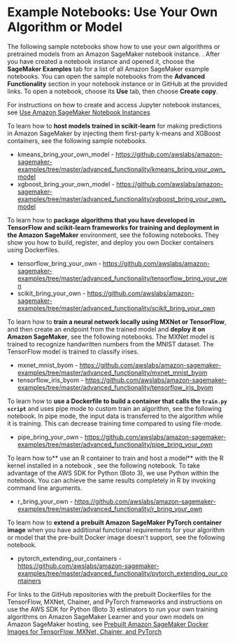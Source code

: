 # Example Notebooks: Use Your Own Algorithm or Model<a name="adv-bring-own-examples"></a>

The following sample notebooks show how to use your own algorithms or pretrained models from an Amazon SageMaker notebook instance\. \. After you have created a notebook instance and opened it, choose the **SageMaker Examples** tab for a list of all Amazon SageMaker example notebooks\. You can open the sample notebooks from the **Advanced Functionality** section in your notebook instance or in GitHub at the provided links\. To open a notebook, choose its **Use** tab, then choose **Create copy**\.

For instructions on how to create and access Jupyter notebook instances, see [Use Amazon SageMaker Notebook Instances](nbi.md)

To learn how to **host models trained in scikit\-learn** for making predictions in Amazon SageMaker by injecting them first\-party k\-means and XGBoost containers, see the following sample notebooks\.
+ kmeans\_bring\_your\_own\_model \- [https://github\.com/awslabs/amazon\-sagemaker\-examples/tree/master/advanced\_functionality/kmeans\_bring\_your\_own\_model](https://github.com/awslabs/amazon-sagemaker-examples/tree/master/advanced_functionality/kmeans_bring_your_own_model)
+ xgboost\_bring\_your\_own\_model \- [https://github\.com/awslabs/amazon\-sagemaker\-examples/tree/master/advanced\_functionality/xgboost\_bring\_your\_own\_model](https://github.com/awslabs/amazon-sagemaker-examples/tree/master/advanced_functionality/xgboost_bring_your_own_model)

To learn how to **package algorithms that you have developed in TensorFlow and scikit\-learn frameworks for training and deployment in the Amazon SageMaker** environment, see the following notebooks\. They show you how to build, register, and deploy you own Docker containers using Dockerfiles\.
+ tensorflow\_bring\_your\_own \- [https://github\.com/awslabs/amazon\-sagemaker\-examples/tree/master/advanced\_functionality/tensorflow\_bring\_your\_own](https://github.com/awslabs/amazon-sagemaker-examples/tree/master/advanced_functionality/tensorflow_bring_your_own)
+ scikit\_bring\_your\_own \- [https://github\.com/awslabs/amazon\-sagemaker\-examples/tree/master/advanced\_functionality/scikit\_bring\_your\_own](https://github.com/awslabs/amazon-sagemaker-examples/tree/master/advanced_functionality/scikit_bring_your_own)

To learn how to **train a neural network locally using MXNet or TensorFlow**, and then create an endpoint from the trained model and **deploy it on Amazon SageMaker**, see the following notebooks\. The MXNet model is trained to recognize handwritten numbers from the MNIST dataset\. The TensorFlow model is trained to classify irises\.
+ mxnet\_mnist\_byom \- [https://github\.com/awslabs/amazon\-sagemaker\-examples/tree/master/advanced\_functionality/mxnet\_mnist\_byom](https://github.com/awslabs/amazon-sagemaker-examples/tree/master/advanced_functionality/mxnet_mnist_byom)
+ tensorflow\_iris\_byom \- [https://github\.com/awslabs/amazon\-sagemaker\-examples/tree/master/advanced\_functionality/tensorflow\_iris\_byom](https://github.com/awslabs/amazon-sagemaker-examples/tree/master/advanced_functionality/tensorflow_iris_byom)

To learn how to **use a Dockerfile to build a container that calls the `train.py script`** and uses pipe mode to custom train an algorithm, see the following notebook\. In pipe mode, the input data is transferred to the algorithm while it is training\. This can decrease training time compared to using file\-mode\. 
+ pipe\_bring\_your\_own \- [https://github\.com/awslabs/amazon\-sagemaker\-examples/tree/master/advanced\_functionality/pipe\_bring\_your\_own](https://github.com/awslabs/amazon-sagemaker-examples/tree/master/advanced_functionality/pipe_bring_your_own)

To learn how to** use an R container to train and host a model** with the R kernel installed in a notebook , see the following notebook\. To take advantage of the AWS SDK for Python \(Boto 3\), we use Python within the notebook\. You can achieve the same results completely in R by invoking command line arguments\.
+ r\_bring\_your\_own \- [https://github\.com/awslabs/amazon\-sagemaker\-examples/tree/master/advanced\_functionality/r\_bring\_your\_own](https://github.com/awslabs/amazon-sagemaker-examples/tree/master/advanced_functionality/r_bring_your_own)

To learn how to **extend a prebuilt Amazon SageMaker PyTorch container image** when you have additional functional requirements for your algorithm or model that the pre\-built Docker image doesn't support, see the following notebook\.
+ pytorch\_extending\_our\_containers \- [https://github\.com/awslabs/amazon\-sagemaker\-examples/tree/master/advanced\_functionality/pytorch\_extending\_our\_containers](https://github.com/awslabs/amazon-sagemaker-examples/tree/master/advanced_functionality/pytorch_extending_our_containers)

For links to the GitHub repositories with the prebuilt Dockerfiles for the TensorFlow, MXNet, Chainer, and PyTorch frameworks and instructions on use the AWS SDK for Python \(Boto 3\) estimators to run your own training algorithms on Amazon SageMaker Learner and your own models on Amazon SageMaker hosting, see [Prebuilt Amazon SageMaker Docker Images for TensorFlow, MXNet, Chainer, and PyTorch](pre-built-containers-frameworks-deep-learning.md)